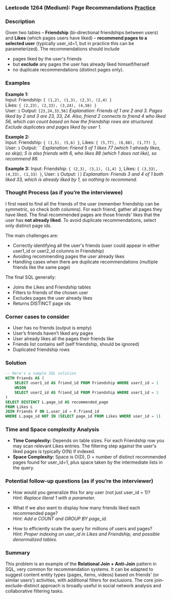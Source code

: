 ### Leetcode 1264 (Medium): Page Recommendations [Practice](https://leetcode.com/problems/page-recommendations)

### Description  
Given two tables – **Friendship** (bi-directional friendships between users) and **Likes** (which pages users have liked) – **recommend pages to a selected user** (typically user_id=1, but in practice this can be parameterized). The recommendations should include 
- pages liked by the user's friends
- but **exclude** any pages the user has already liked himself/herself
- no duplicate recommendations (distinct pages only).

### Examples  
**Example 1:**  
Input: 
Friendship: `{ (1,2), (1,3), (2,3), (2,4) }`  
Likes: `{ (2,23), (2,33), (3,24), (4,56) }`  
User: `1`
Output: `[23,24,33,56]`
*Explanation: Friends of 1 are 2 and 3. Pages liked by 2 and 3 are 23, 33, 24. Also, friend 2 connects to friend 4 who liked 56, which can count based on how the friendship rows are structured. Exclude duplicates and pages liked by user 1.*

**Example 2:**  
Input: 
Friendship: `{ (1,5), (5,6) }`, Likes: `{ (5,77), (6,88), (1,77) }`, User: `1`
Output: ``
*Explanation: Friend 5 of 1 likes 77 (which 1 already likes, so skip); 5 is also friends with 6, who likes 88 (which 1 does not like), so recommend 88.*

**Example 3:**
Input: 
Friendship: `{ (2,3), (3,1), (1,4) }`, Likes: `{ (3,33), (4,33), (1,33) }`, User: `1` 
Output: `[]`
*Explanation: Friends 3 and 4 of 1 both liked 33, which is already liked by 1, so nothing to recommend.*

### Thought Process (as if you’re the interviewee)  
I first need to find all the friends of the user (remember friendship can be symmetric, so check both columns). For each friend, gather all pages they have liked. The final recommended pages are those friends' likes that the user has **not already liked**. To avoid duplicate recommendations, select only distinct page ids. 

The main challenges are:
- Correctly identifying all the user's friends (user could appear in either user1_id or user2_id columns in Friendship)
- Avoiding recommending pages the user already likes
- Handling cases when there are duplicate recommendations (multiple friends like the same page)

The final SQL generally:
- Joins the Likes and Friendship tables
- Filters to friends of the chosen user
- Excludes pages the user already likes
- Returns DISTINCT page ids

### Corner cases to consider  
- User has no friends (output is empty)
- User’s friends haven’t liked any pages
- User already likes all the pages their friends like
- Friends list contains self (self friendship, should be ignored)
- Duplicated friendship rows

### Solution

```sql
-- Here's a sample SQL solution
WITH Friends AS (
    SELECT user1_id AS friend_id FROM Friendship WHERE user2_id = 1
    UNION
    SELECT user2_id AS friend_id FROM Friendship WHERE user1_id = 1
)
SELECT DISTINCT L.page_id AS recommended_page
FROM Likes L
JOIN Friends F ON L.user_id = F.friend_id
WHERE L.page_id NOT IN (SELECT page_id FROM Likes WHERE user_id = 1)
```

### Time and Space complexity Analysis  
- **Time Complexity:** Depends on table sizes. For each Friendship row you may scan relevant Likes entries. The filtering step against the user's liked pages is typically O(N) if indexed.
- **Space Complexity:** Space is O(D), D = number of distinct recommended pages found for user_id=1, plus space taken by the intermediate lists in the query.

### Potential follow-up questions (as if you’re the interviewer)  

- How would you generalize this for any user (not just user_id = 1)?  
  *Hint: Replace literal 1 with a parameter.*

- What if we also want to display how many friends liked each recommended page?  
  *Hint: Add a COUNT and GROUP BY page_id.*

- How to efficiently scale the query for millions of users and pages?  
  *Hint: Proper indexing on user_id in Likes and Friendship, and possible denormalized tables.*

### Summary
This problem is an example of the **Relational Join + Anti-Join** pattern in SQL, very common for recommendation systems. It can be adapted to suggest content entity types (pages, items, videos) based on friends' (or similar users') activities, with additional filters for exclusions. The core join-exclude-distinct approach is broadly useful in social network analysis and collaborative filtering tasks.
